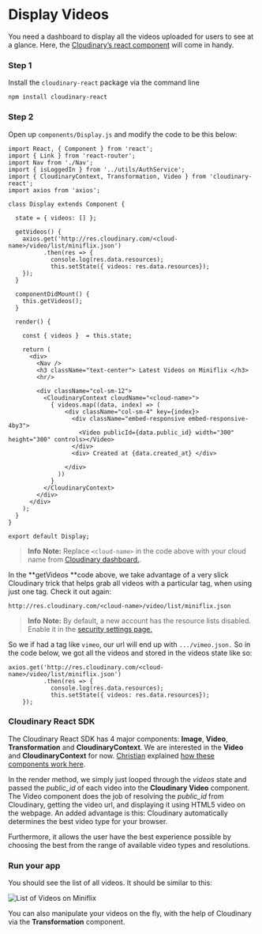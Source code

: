 # Display Videos

You need a dashboard to display all the videos uploaded for users to see at a glance. Here, the [Cloudinary’s react component](https://synd.co/2t8gfP9) will come in handy.


### Step 1

Install the `cloudinary-react` package via the command line

```code
npm install cloudinary-react
```


### Step 2

Open up `components/Display.js` and modify the code to be this below:

```code
import React, { Component } from 'react';
import { Link } from 'react-router';
import Nav from './Nav';
import { isLoggedIn } from '../utils/AuthService';
import { CloudinaryContext, Transformation, Video } from 'cloudinary-react';
import axios from 'axios';

class Display extends Component {

  state = { videos: [] };

  getVideos() {
    axios.get('http://res.cloudinary.com/<cloud-name>/video/list/miniflix.json')
          .then(res => {
            console.log(res.data.resources);
            this.setState({ videos: res.data.resources});
    });
  }

  componentDidMount() {
    this.getVideos();
  }

  render() {

    const { videos }  = this.state;

    return (
      <div>
        <Nav />
        <h3 className="text-center"> Latest Videos on Miniflix </h3>
        <hr/>

        <div className="col-sm-12">
          <CloudinaryContext cloudName="<cloud-name>">
            { videos.map((data, index) => (
                <div className="col-sm-4" key={index}>
                  <div className="embed-responsive embed-responsive-4by3">
                    <Video publicId={data.public_id} width="300" height="300" controls></Video>
                  </div>
                  <div> Created at {data.created_at} </div>

                </div>
              ))
            }
          </CloudinaryContext>
        </div>
      </div>
    );
  }
}

export default Display;
```

> **Info** **Note:** Replace `<cloud-name>` in the code above with your cloud name from [Cloudinary dashboard.](https://cloudinary.com/console).


In the **getVideos **code above, we take advantage of a very slick Cloudinary trick that helps grab all videos with a particular tag, when using just one tag. Check it out again:

```code
http://res.cloudinary.com/<cloud-name>/video/list/miniflix.json
```
> **Info** **Note:** By default, a new account has the resource lists disabled. Enable it in the [security settings page.](https://cloudinary.com/console/settings/security)

So we if had a tag like `vimeo`, our url will end up with `.../vimeo.json.` So in the code below, we got all the videos and stored in the videos state like so:

```code
axios.get('http://res.cloudinary.com/<cloud-name>/video/list/miniflix.json')
          .then(res => {
            console.log(res.data.resources);
            this.setState({ videos: res.data.resources});
    });
```

### Cloudinary React SDK

The Cloudinary React SDK has 4 major components: **Image**, **Video**, **Transformation** and **CloudinaryContext**. We are interested in the **Video** and **CloudinaryContext** for now.  [Christian](https://twitter.com/codebeast) explained [how these components work here](https://synd.co/2tsRQ6f).

In the render method, we simply just looped through the _videos_ state and passed the _public_id_ of each video into the **Cloudinary Video** component. The Video component does the job of resolving the _public_id_ from Cloudinary, getting the video url, and displaying it using HTML5 video on the webpage. An added advantage is this: Cloudinary automatically determines the best video type for your browser. 

Furthermore, it allows the user have the best experience possible by choosing the best from the range of available video types and resolutions.

### Run your app

You should see the list of all videos. It should be similar to this:

![List of Videos on Miniflix](http://res.cloudinary.com/unicodeveloper/image/upload/v1519926669/labs-miniflix/videodashboard.png)

You can also manipulate your videos on the fly, with the help of Cloudinary via the **Transformation** component.

